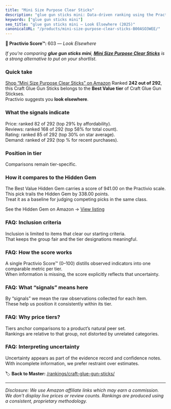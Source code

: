 ```yaml
---
title: "Mini Size Purpose Clear Sticks"
description: "glue gun sticks mini: Data-driven ranking using the Practivio Score™. Positioned by quality, value, demand, findability, momentum."
keywords: ["glue gun sticks mini"]
seo_title: "glue gun sticks mini — Look Elsewhere (2025)"
canonicalURL: "/products/mini-size-purpose-clear-sticks-B00ASO3WEE/"
---
```


**🚫 Practivio Score™:** 603 — _Look Elsewhere_


*If you're comparing **glue gun sticks mini**, **[Mini Size Purpose Clear Sticks](https://www.amazon.com/dp/B00ASO3WEE?tag=practivio-20)** is a strong alternative to put on your shortlist.*
### Quick take
[Shop “Mini Size Purpose Clear Sticks” on Amazon](https://www.amazon.com/dp/B00ASO3WEE?tag=practivio-20)
Ranked **242 out of 292**, this Craft Glue Gun Sticks belongs to the **Best Value tier** of Craft Glue Gun Stickses.  
Practivio suggests you **look elsewhere**.

### What the signals indicate
Price: ranked 82 of 292 (top 29% by affordability).  
Reviews: ranked 168 of 292 (top 58% for total count).  
Rating: ranked 85 of 292 (top 30% on star average).  
Demand: ranked  of 292 (top % for recent purchases).

### Position in tier
Comparisons remain tier-specific.

### How it compares to the Hidden Gem
The Best Value Hidden Gem carries a score of 941.00 on the Practivio scale.  
This pick trails the Hidden Gem by 338.00 points.  
Treat it as a baseline for judging competing picks in the same class.  

See the Hidden Gem on Amazon → [View listing](https://www.amazon.com/dp/B06W2NBCW5?tag=practivio-20)

### FAQ: Inclusion criteria
Inclusion is limited to items that clear our starting criteria.  
That keeps the group fair and the tier designations meaningful.

### FAQ: How the score works
A single Practivio Score™ (0–100) distills observed indicators into one comparable metric per tier.  
When information is missing, the score explicitly reflects that uncertainty.

### FAQ: What “signals” means here
By “signals” we mean the raw observations collected for each item.  
These help us position it consistently within its tier.

### FAQ: Why price tiers?
Tiers anchor comparisons to a product’s natural peer set.  
Rankings are relative to that group, not distorted by unrelated categories.

### FAQ: Interpreting uncertainty
Uncertainty appears as part of the evidence record and confidence notes.  
With incomplete information, we prefer restraint over estimates.


🏷️ **Back to Master:** [/rankings/craft-glue-gun-sticks/](/rankings/craft-glue-gun-sticks/)

---
_Disclosure: We use Amazon affiliate links which may earn a commission. We don’t display live prices or review counts. Rankings are produced using a consistent, proprietary methodology._
